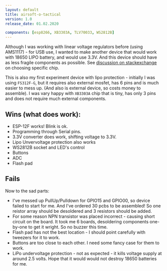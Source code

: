 ```yaml
---
layout: default
title: airsoft-o-tactical
version: 1.0
release_date: 01.02.2020

components: [esp8266, XB3303A, TLV70033, WS2812B]
---
```


Although I was working with linear voltage regulators before (using AMS1117) - for USB use, 
I wanted to make another device that would work with 18650 LIPO battery, and would use 3.3V. 
And this device should have as less fragile components as possible.
See [discussion on stackexchange](discussion) on choosing specific chip.

This is also my first experiment device with lipo protection - initially I was using `FS312F-G`, but it requires also external mosfet, has 6 pins and is much easier to mess up. (And also is external device, so costs money to assemble). I was vary happy with `XB3303A` chip that is tiny, has only 3 pins and does not require much external components.

## Wins (what does work):

* ESP-12F works! Blink is ok. 
* Programming through Serial pins.
* 3.3V converter does work, shifting voltage to 3.3V. 
* Lipo Unvervoltage protection also works
* WS2812B socket and LED's control
* Buttons
* ADC
* Flash pad

## Fails

Now to the sad parts:
* I've messed up PullUp/Pulldown for GPIO15 and GPIO00, so device failed to start for me. And I've ordered 30 pcbs to be assembled! So one reistor array should be desoldered and 3 resistors should be added.
* For some reason NPN transistor was placed incorrect - causing short circuit on the board. It took me 6 boards, desoldering components one-by-one to get it wright. So no buzzer this time.
* Flash pad has not the best location - I should point carefully with tweezers for it to work. 
* Buttons are too close to each other. I need some fancy case for them to work.
* LiPo undervoltage protection - not as expected - it kills voltage supply at around 2.5 volts. Hope that it would would not destroy 18650 batteries for me.


[discussion]: https://electronics.stackexchange.com/questions/499135/linear-voltage-regulator-for-lipo-and-3-3v200ma-esp8266-most-juice